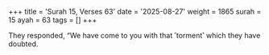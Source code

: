 +++
title = 'Surah 15, Verses 63'
date = '2025-08-27'
weight = 1865
surah = 15
ayah = 63
tags = []
+++

They responded, “We have come to you with that ˹torment˺ which they have doubted.